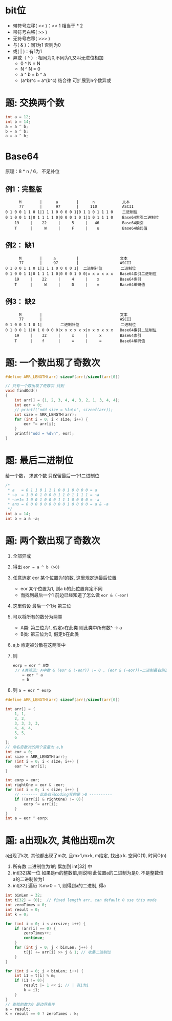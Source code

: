 # bit位

- 带符号左移( << )：<< 1 相当于 * 2
- 带符号右移( >> )
- 无符号右移( >>> )
- 与( & )：同1为1 否则为0
- 或( | )：有1为1
- 异或（ ^ ）: 相同为0,不同为1,又叫无进位相加
  - 0 ^ N = N
  - N ^ N = 0
  - a ^ b = b ^ a
  - (a^b)^c = a^(b^c)  结合律 可扩展到n个数异或

# 题: 交换两个数

```c
int a = 12;
int b = 14;
a = a ^ b;
b = a ^ b;
a = a ^ b;
```

# Base64

原理：8 * n / 6， 不足补位

## 例1：完整版

```
      M        |      a        |      n            文本
      77       |      97       |     110           ASCII
0 1 0 0 1 1 0 1|1 1 1 0 0 0 0 1|0 1 1 0 1 1 1 0    二进制位
0 1 0 0 1 1|0 1 1 1 1 0|0 0 0 1 0 1|1 0 1 1 1 0    Base64索引二进制位
    19     |    22     |     5     |   46          Base64索引
    T      |     W     |     F     |    u          Base64编码值
```

## 例2： 缺1

```
      M        |     a         |                  文本
      77       |     97        |                  ASCII
0 1 0 0 1 1 0 1|1 1 1 0 0 0 0 1|  二进制补位        二进制位
0 1 0 0 1 1|0 1 1 1 1 0|0 0 0 1 0 0|x x x x x x   Base64索引二进制位
    19     |    22     |     4     |    x         Base64索引
    T      |     W     |     D     |    =         Base64编码值
```

## 例3： 缺2

```
      M        |                                  文本
      77       |                                  ASCII
0 1 0 0 1 1 0 1|        二进制补位                  二进制位
0 1 0 0 1 1|0 1 0 0 0 0|x x x x x x|x x x x x x   Base64索引二进制位
    19     |    32     |     x     |     x        Base64索引
    T      |    f      |     =     |     =        Base64编码值
```

# 题: 一个数出现了奇数次

```c
#define ARR_LENGTH(arr) sizeof(arr)/sizeof(arr[0])

// 只有一个数出现了奇数次 找到
void findOdd()
{
    int arr[] = {1, 2, 3, 4, 4, 3, 2, 1, 3, 4, 4};
    int eor = 0;
    // printf("odd size = %lu\n", sizeof(arr)); 
    int size = ARR_LENGTH(arr);
    for (int i = 0; i < size; i++) {
        eor ^= arr[i];
    }
    printf("odd = %d\n", eor);
}
```

# 题: 最后二进制位

给一个数， 求这个数 只保留最后一个1二进制位

```c
/*
 * a   = 0 1 1 0 1 1 1 0 0 1 0 0 0 0 = a
 * ~a  = 1 0 0 1 0 0 0 1 1 0 1 1 1 1 = ~a
 * ~a+1= 1 0 0 1 0 0 0 1 1 1 0 0 0 0 = -a
 * ans = 0 0 0 0 0 0 0 0 0 1 0 0 0 0 = a & -a
 */
int a = 14;
int b = a & -a;
```

# 题: 两个数出现了奇数次

1. 全部异或

2. 得出 `eor = a ^ b (>0) `

3. 任意选定 eor 某个位置为1的数, 这里规定选最后位置

   - eor 某个位置为1, 则a b的此位置肯定不同
   - 而找到最后一个1 前边已经知道了怎么做 `eor & (-eor) `

4. 这里假设 最后一个1为 第三位

5. 可以将所有的数分为两类

   - A类: 第三位为1, 假定a在此类 则此类中所有数^ -> a
   - B类: 第三位为0, 假定b在此类

6. a,b 肯定被分散在这两类中

7. 则

   ```c
   eorp = eor ^ A类
   	// A类筛选: A中数 & (eor & (-eor)) != 0 , (eor & (-eor))=二进制最右侧1
       = eor ^ a
       = b
   ```

8. 则 ` a = eor ^ eorp `

```c
#define ARR_LENGTH(arr) sizeof(arr)/sizeof(arr[0])

int arr[] = {
    1, 1,
    2, 2,
    3, 3, 3, 3,
    4, 4, 4,
    5, 5,
    6
};
// 命名奇数次的两个变量为 a,b
int eor = 0;
int size = ARR_LENGTH(arr);
for (int i = 0; i < size; i++) {
    eor ^= arr[i];
}

int eorp = eor;
int rightOne = eor & -eor;
for (int i = 0; i < size; i++) {
    // ------- 此处自己coding写的是 >0 ----------
    if ((arr[i] & rightOne) != 0){
        eorp ^= arr[i];
    }
}
int a = eor ^ eorp;
```

# 题: a出现k次, 其他出现m次

a出现了k次, 其他都出现了m次, 且m>1,m>k, m给定, 找出a k. 空间O(1), 时间O(n)

1. 所有数 二进制位为1的 累加到 int[32] 中
2. int[32]某一位 如果是m的整数倍,则说明 此位置a的二进制为是0, 不是整数倍 a的二进制位为1
3. int[32] 遍历 %m>0 = 1, 则得到a的二进制, 得a

```c
int binLen = 32;
int t[32] = {0};  // fixed length arr, can default 0 use this mode
int zeroTimes = 0;
int result = 0;
int k = 0;

for (int i = 0; i < arrsize; i++) {
    if (arr[i] == 0) {
        zeroTimes++;
        continue;
    }
    for (int j = 0; j < binLen; j++) {
        t[j] += arr[i] >> j & 1; // 收集二进制位
    }
}

for (int i = 0; i < binLen; i++) {
    int i1 = t[i] % m;
    if (i1 != 0){
        result |= 1 << i; // | 有1为1
        k = i1;
    }
}
// 查找的数为0 是边界条件
a = result;
k = result == 0 ? zeroTimes : k;
```

